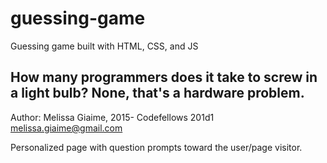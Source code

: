 # guessing-game
Guessing game built with HTML, CSS, and JS

How many programmers does it take to screw in a light bulb? 
None, that's a hardware problem.
-------------------------------------------------------------
Author: Melissa Giaime, 2015- Codefellows 201d1 
melissa.giaime@gmail.com

Personalized page with question prompts toward the user/page visitor.


